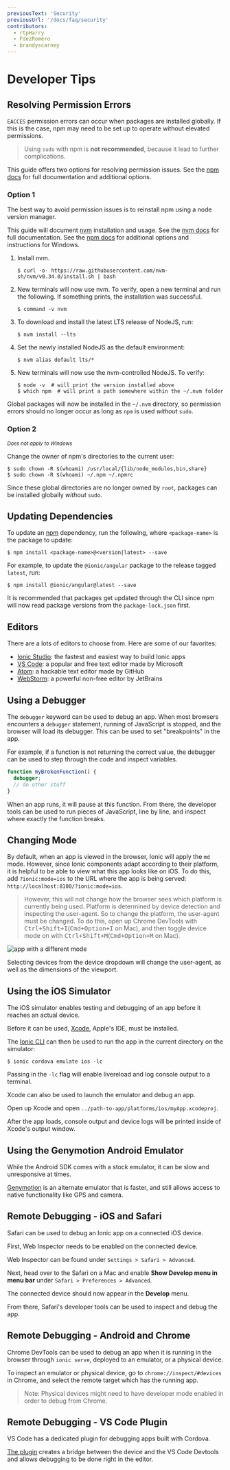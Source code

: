 ```yaml
---
previousText: 'Security'
previousUrl: '/docs/faq/security'
contributors:
  - rtpHarry
  - FdezRomero
  - brandyscarney
---
```


# Developer Tips

## Resolving Permission Errors

`EACCES` permission errors can occur when packages are installed globally. If this is the case, npm may need to be set up to operate without elevated permissions.

> Using `sudo` with npm is **not recommended**, because it lead to further complications.

This guide offers two options for resolving permission issues. See the [npm docs](https://docs.npmjs.com/resolving-eacces-permissions-errors-when-installing-packages-globally) for full documentation and additional options.

### Option 1

The best way to avoid permission issues is to reinstall npm using a node version manager.

This guide will document [nvm](https://github.com/nvm-sh/nvm) installation and usage. See the [nvm docs](https://github.com/nvm-sh/nvm#installation-and-update) for full documentation. See the [npm docs](https://docs.npmjs.com/downloading-and-installing-node-js-and-npm#using-a-node-version-manager-to-install-nodejs-and-npm) for additional options and instructions for Windows.

1. Install nvm.

    ```shell
    $ curl -o- https://raw.githubusercontent.com/nvm-sh/nvm/v0.34.0/install.sh | bash
    ```

1. New terminals will now use nvm. To verify, open a new terminal and run the following. If something prints, the installation was successful.

    ```shell
    $ command -v nvm
    ```

1. To download and install the latest LTS release of NodeJS, run:

    ```shell
    $ nvm install --lts
    ```

1. Set the newly installed NodeJS as the default environment:

    ```shell
    $ nvm alias default lts/*
    ```

1. New terminals will now use the nvm-controlled NodeJS. To verify:

    ```shell
    $ node -v  # will print the version installed above
    $ which npm  # will print a path somewhere within the ~/.nvm folder
    ```

Global packages will now be installed in the `~/.nvm` directory, so permission errors should no longer occur as long as `npm` is used *without* `sudo`.

### Option 2

<small><em>Does not apply to Windows</em></small>

Change the owner of npm's directories to the current user:

```shell
$ sudo chown -R $(whoami) /usr/local/{lib/node_modules,bin,share}
$ sudo chown -R $(whoami) ~/.npm ~/.npmrc
```

Since these global directories are no longer owned by `root`, packages can be installed globally *without* `sudo`.

## Updating Dependencies

To update an [npm](https://www.npmjs.com/) dependency, run the following, where `<package-name>` is the package to update:

```shell
$ npm install <package-name>@<version|latest> --save
```

For example, to update the `@ionic/angular` package to the release tagged `latest`, run:

```shell
$ npm install @ionic/angular@latest --save
```

It is recommended that packages get updated through the CLI since npm will now read package versions from the `package-lock.json` first.

## Editors

There are a lots of editors to choose from. Here are some of our favorites:

- [Ionic Studio](https://ionicframework.com/studio?utm_source=docs&utm_medium=website&utm_campaign=studio%20launch): the fastest and easiest way to build Ionic apps
- [VS Code](https://code.visualstudio.com): a popular and free text editor made by Microsoft
- [Atom](https://atom.io): a hackable text editor made by GitHub
- [WebStorm](https://www.jetbrains.com/webstorm/): a powerful non-free editor by JetBrains

## Using a Debugger

The `debugger` keyword can be used to debug an app. When most browsers encounters a `debugger` statement, running of JavaScript is stopped, and the browser will load its debugger. This can be used to set "breakpoints" in the app.

For example, if a function is not returning the correct value, the debugger can be used to step through the code and inspect variables.

```javascript
function myBrokenFunction() {
  debugger;
  // do other stuff
}
```

When an app runs, it will pause at this function. From there, the developer tools can be used to run pieces of JavaScript, line by line, and inspect where exactly the function breaks.

## Changing Mode

By default, when an app is viewed in the browser, Ionic will apply the `md` mode. However, since Ionic components adapt according to their platform, it is helpful to be able to view what this app looks like on iOS. To do this, add `?ionic:mode=ios` to the URL where the app is being served: `http://localhost:8100/?ionic:mode=ios`.

> However, this will not change how the browser sees which platform is currently being used. Platform is determined by device detection and inspecting the user-agent. So to change the platform, the user-agent must be changed. To do this, open up Chrome DevTools with <kbd>Ctrl+Shift+I</kbd>(<kbd>Cmd+Option+I</kbd> on Mac), and then toggle device mode on with <kbd>Ctrl+Shift+M</kbd>(<kbd>Cmd+Option+M</kbd> on Mac).

![app with a different mode](/docs/assets/img/faq/tips/change-device-platform.png)

Selecting devices from the device dropdown will change the user-agent, as well as the dimensions of the viewport.

## Using the iOS Simulator

The iOS simulator enables testing and debugging of an app before it reaches an actual device.

Before it can be used, [Xcode](https://developer.apple.com/xcode/download/), Apple's IDE, must be installed.

The [Ionic CLI](/docs/cli) can then be used to run the app in the current directory on the simulator:

```shell
$ ionic cordova emulate ios -lc
```

Passing in the `-lc` flag will enable livereload and log console output to a terminal.

Xcode can also be used to launch the emulator and debug an app.

Open up Xcode and open `../path-to-app/platforms/ios/myApp.xcodeproj`.

After the app loads, console output and device logs will be printed inside of Xcode's output window.

## Using the Genymotion Android Emulator

While the Android SDK comes with a stock emulator, it can be slow and unresponsive at times.

[Genymotion](https://www.genymotion.com) is an alternate emulator that is faster, and still allows access to native functionality like GPS and camera.

## Remote Debugging - iOS and Safari

Safari can be used to debug an Ionic app on a connected iOS device.

First, Web Inspector needs to be enabled on the connected device.

Web Inspector can be found under `Settings > Safari > Advanced`.

Next, head over to the Safari on a Mac and enable **Show Develop menu in menu bar** under `Safari > Preferences > Advanced`.

The connected device should now appear in the **Develop** menu.

From there, Safari's developer tools can be used to inspect and debug the app.

## Remote Debugging - Android and Chrome

Chrome DevTools can be used to debug an app when it is running in the browser through `ionic serve`, deployed to an emulator, or a physical device.

To inspect an emulator or physical device, go to `chrome://inspect/#devices` in Chrome, and select the remote target which has the running app.

> Note: Physical devices might need to have developer mode enabled in order to debug from Chrome.

## Remote Debugging - VS Code Plugin

VS Code has a dedicated plugin for debugging apps built with Cordova.

[The plugin](https://marketplace.visualstudio.com/items?itemName=vsmobile.cordova-tools) creates a bridge between the device and the VS Code Devtools and allows debugging to be done right in the editor.